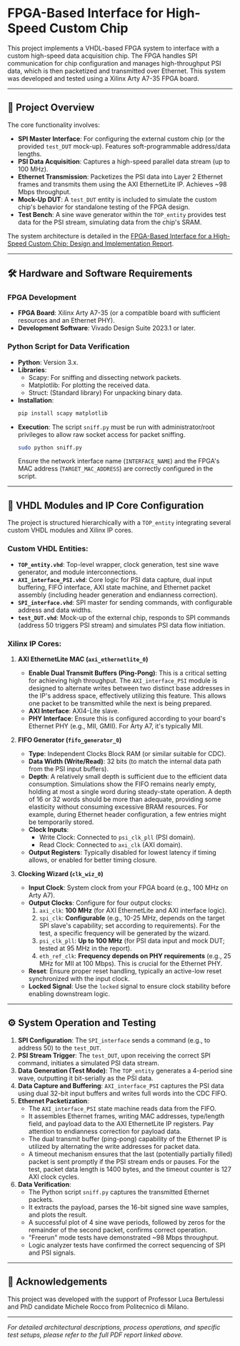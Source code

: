 # FPGA-Based Interface for High-Speed Custom Chip

This project implements a VHDL-based FPGA system to interface with a custom high-speed data acquisition chip. The FPGA handles SPI communication for chip configuration and manages high-throughput PSI data, which is then packetized and transmitted over Ethernet. This system was developed and tested using a Xilinx Arty A7-35 FPGA board.

---

## 🚀 Project Overview

The core functionality involves:
* **SPI Master Interface**: For configuring the external custom chip (or the provided `test_DUT` mock-up). Features soft-programmable address/data lengths.
* **PSI Data Acquisition**: Captures a high-speed parallel data stream (up to 100 MHz).
* **Ethernet Transmission**: Packetizes the PSI data into Layer 2 Ethernet frames and transmits them using the AXI EthernetLite IP. Achieves ~98 Mbps throughput.
* **Mock-Up DUT**: A `test_DUT` entity is included to simulate the custom chip's behavior for standalone testing of the FPGA design.
* **Test Bench**: A sine wave generator within the `TOP_entity` provides test data for the PSI stream, simulating data from the chip's SRAM.

The system architecture is detailed in the [FPGA-Based Interface for a High-Speed Custom Chip: Design and Implementation Report](Relazione_elettronica.pdf).

---

## 🛠️ Hardware and Software Requirements

### FPGA Development
* **FPGA Board**: Xilinx Arty A7-35 (or a compatible board with sufficient resources and an Ethernet PHY).
* **Development Software**: Vivado Design Suite 2023.1 or later.

### Python Script for Data Verification
* **Python**: Version 3.x.
* **Libraries**:
    * Scapy: For sniffing and dissecting network packets.
    * Matplotlib: For plotting the received data.
    * Struct: (Standard library) For unpacking binary data.
* **Installation**:
    ```bash
    pip install scapy matplotlib
    ```
* **Execution**: The script `sniff.py` must be run with administrator/root privileges to allow raw socket access for packet sniffing.
    ```bash
    sudo python sniff.py
    ```
    Ensure the network interface name (`INTERFACE_NAME`) and the FPGA's MAC address (`TARGET_MAC_ADDRESS`) are correctly configured in the script.

---

## 🧩 VHDL Modules and IP Core Configuration

The project is structured hierarchically with a `TOP_entity` integrating several custom VHDL modules and Xilinx IP cores.

### Custom VHDL Entities:
* **`TOP_entity.vhd`**: Top-level wrapper, clock generation, test sine wave generator, and module interconnections.
* **`AXI_interface_PSI.vhd`**: Core logic for PSI data capture, dual input buffering, FIFO interface, AXI state machine, and Ethernet packet assembly (including header generation and endianness correction).
* **`SPI_interface.vhd`**: SPI master for sending commands, with configurable address and data widths.
* **`test_DUT.vhd`**: Mock-up of the external chip, responds to SPI commands (address 50 triggers PSI stream) and simulates PSI data flow initiation.

### Xilinx IP Cores:

1.  **AXI EthernetLite MAC (`axi_ethernetlite_0`)**
    * **Enable Dual Transmit Buffers (Ping-Pong)**: This is a critical setting for achieving high throughput. The `AXI_interface_PSI` module is designed to alternate writes between two distinct base addresses in the IP's address space, effectively utilizing this feature. This allows one packet to be transmitted while the next is being prepared.
    * **AXI Interface**: AXI4-Lite slave.
    * **PHY Interface**: Ensure this is configured according to your board's Ethernet PHY (e.g., MII, GMII). For Arty A7, it's typically MII.

2.  **FIFO Generator (`fifo_generator_0`)**
    * **Type**: Independent Clocks Block RAM (or similar suitable for CDC).
    * **Data Width (Write/Read)**: 32 bits (to match the internal data path from the PSI input buffers).
    * **Depth**: A relatively small depth is sufficient due to the efficient data consumption. Simulations show the FIFO remains nearly empty, holding at most a single word during steady-state operation. A depth of 16 or 32 words should be more than adequate, providing some elasticity without consuming excessive BRAM resources. For example, during Ethernet header configuration, a few entries might be temporarily stored.
    * **Clock Inputs**:
        * Write Clock: Connected to `psi_clk_pll` (PSI domain).
        * Read Clock: Connected to `axi_clk` (AXI domain).
    * **Output Registers**: Typically disabled for lowest latency if timing allows, or enabled for better timing closure.

3.  **Clocking Wizard (`clk_wiz_0`)**
    * **Input Clock**: System clock from your FPGA board (e.g., 100 MHz on Arty A7).
    * **Output Clocks**: Configure for four output clocks:
        1.  `axi_clk`: **100 MHz** (for AXI EthernetLite and AXI interface logic).
        2.  `spi_clk`: **Configurable** (e.g., 10-25 MHz, depends on the target SPI slave's capability; set according to requirements). For the test, a specific frequency will be generated by the wizard.
        3.  `psi_clk_pll`: **Up to 100 MHz** (for PSI data input and mock DUT; tested at 95 MHz in the report).
        4.  `eth_ref_clk`: **Frequency depends on PHY requirements** (e.g., 25 MHz for MII at 100 Mbps). This is crucial for the Ethernet PHY.
    * **Reset**: Ensure proper reset handling, typically an active-low reset synchronized with the input clock.
    * **Locked Signal**: Use the `locked` signal to ensure clock stability before enabling downstream logic.

---

## ⚙️ System Operation and Testing

1.  **SPI Configuration**: The `SPI_interface` sends a command (e.g., to address 50) to the `test_DUT`.
2.  **PSI Stream Trigger**: The `test_DUT`, upon receiving the correct SPI command, initiates a simulated PSI data stream.
3.  **Data Generation (Test Mode)**: The `TOP_entity` generates a 4-period sine wave, outputting it bit-serially as the PSI data.
4.  **Data Capture and Buffering**: `AXI_interface_PSI` captures the PSI data using dual 32-bit input buffers and writes full words into the CDC FIFO.
5.  **Ethernet Packetization**:
    * The `AXI_interface_PSI` state machine reads data from the FIFO.
    * It assembles Ethernet frames, writing MAC addresses, type/length field, and payload data to the AXI EthernetLite IP registers. Pay attention to endianness correction for payload data.
    * The dual transmit buffer (ping-pong) capability of the Ethernet IP is utilized by alternating the write addresses for packet data.
    * A timeout mechanism ensures that the last (potentially partially filled) packet is sent promptly if the PSI stream ends or pauses. For the test, packet data length is 1400 bytes, and the timeout counter is 127 AXI clock cycles.
6.  **Data Verification**:
    * The Python script `sniff.py` captures the transmitted Ethernet packets.
    * It extracts the payload, parses the 16-bit signed sine wave samples, and plots the result.
    * A successful plot of 4 sine wave periods, followed by zeros for the remainder of the second packet, confirms correct operation.
    * "Freerun" mode tests have demonstrated ~98 Mbps throughput.
    * Logic analyzer tests have confirmed the correct sequencing of SPI and PSI signals.

---

## 🤝 Acknowledgements

This project was developed with the support of Professor Luca Bertulessi and PhD candidate Michele Rocco from Politecnico di Milano.

---

*For detailed architectural descriptions, process operations, and specific test setups, please refer to the full PDF report linked above.*